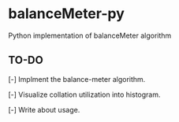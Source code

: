 # balanceMeter-py
Python implementation of balanceMeter algorithm

## TO-DO
[-] Implment the balance-meter algorithm.

[-] Visualize collation utilization into histogram.

[-] Write about usage.
